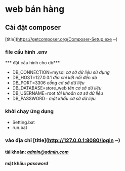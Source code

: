 # web bán hàng
## Cài đặt composer
[title](https://getcomposer.org/Composer-Setup.exe ~)
### file cấu hình .env
*** đặt cấu hình cho db***
* DB_CONNECTION=mysql *cơ sở dữ liệu sử dụng*
* DB_HOST=127.0.0.1 *địa chỉ kết nối đến db*
* DB_PORT=3306 *cổng cơ sở dữ liệu*
* DB_DATABASE=store_web *tên cơ sở dữ liệu*
* DB_USERNAME=root *tài khoản cơ sở dữ liệu*
* DB_PASSWORD= *mật khẩu cơ sở dữ liệu*

### khởi chạy ứng dụng
* Setting.bat
* run.bat

### vào địa chỉ [title](http://127.0.0.1:8080/login ~)

#### tài khoản: ***admin@admin.com***
#### mật khẩu: ***password***
